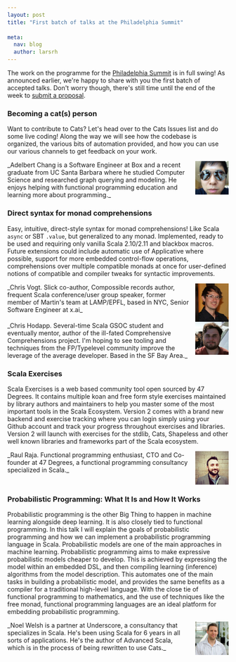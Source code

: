 ```yaml
---
layout: post
title: "First batch of talks at the Philadelphia Summit"

meta:
  nav: blog
  author: larsrh
---
```


The work on the programme for the [Philadelphia Summit][philadelphia] is in full swing!
As announced earlier, we're happy to share with you the first batch of accepted talks.
Don't worry though, there's still time until the end of the week to [submit a proposal][cfp].

### Becoming a cat(s) person

Want to contribute to Cats?
Let's head over to the Cats Issues list and do some live coding!
Along the way we will see how the codebase is organized, the various bits of automation provided, and how you can use our various channels to get feedback on your work.

<img src="/img/media/speakers/adelbertchang.jpeg" style="float: right; width: 15%; margin-left: 1em;">
_Adelbert Chang is a Software Engineer at Box and a recent graduate from UC Santa Barbara where he studied Computer Science and researched graph querying and modeling. He enjoys helping with functional programming education and learning more about programming._
<br style="clear: both;">

### Direct syntax for monad comprehensions

Easy, intuitive, direct-style syntax for monad comprehensions!
Like Scala `async` or SBT `.value`, but generalized to any monad.
Implemented, ready to be used and requiring only vanilla Scala 2.10/2.11 and blackbox macros.
Future extensions could include automatic use of Applicative where possible, support for more embedded control-flow operations, comprehensions over multiple compatible monads at once for user-defined notions of compatible and compiler tweaks for syntactic improvements.

<img src="/img/media/speakers/chrisvogt.jpg" style="float: right; width: 15%; margin-left: 1em;">
_Chris Vogt. Slick co-author, Compossible records author, frequent Scala conference/user group speaker, former member of Martin's team at LAMP/EPFL, based in NYC, Senior Software Engineer at x.ai_
<br style="clear: both;">

<img src="/img/media/speakers/chrishodapp.jpg" style="float: right; width: 15%; margin-left: 1em;">
_Chris Hodapp. Several-time Scala GSOC student and eventually mentor, author of the ill-fated Comprehensive Comprehensions project. I'm hoping to see tooling and techniques from the FP/Typelevel community improve the leverage of the average developer. Based in the SF Bay Area._
<br style="clear: both;">

### Scala Exercises

Scala Exercises is a web based community tool open sourced by 47 Degrees.
It contains multiple koan and free form style exercises maintained by library authors and maintainers to help you master some of the most important tools in the Scala Ecosystem.
Version 2 comes with a brand new backend and exercise tracking where you can login simply using your Github account and track your progress throughout exercises and libraries.
Version 2 will launch with exercises for the stdlib, Cats, Shapeless and other well known libraries and frameworks part of the Scala ecosystem.

<img src="/img/media/speakers/raulraja.jpg" style="float: right; width: 15%; margin-left: 1em;">
_Raul Raja. Functional programming enthusiast, CTO and Co-founder at 47 Degrees, a functional programming consultancy specialized in Scala._
<br style="clear: both;">

### Probabilistic Programming: What It Is and How It Works

Probabilistic programming is the other Big Thing to happen in machine learning alongside deep learning.
It is also closely tied to functional programming. In this talk I will explain the goals of probabilistic programming and how we can implement a probabilistic programming language in Scala.
Probabilistic models are one of the main approaches in machine learning.
Probabilistic programming aims to make expressive probabilistic models cheaper to develop.
This is achieved by expressing the model within an embedded DSL, and then compiling learning (inference) algorithms from the model description.
This automates one of the main tasks in building a probabilistic model, and provides the same benefits as a compiler for a traditional high-level language.
With the close tie of functional programming to mathematics, and the use of techniques like the free monad, functional programming languages are an ideal platform for embedding probabilistic programming.

<img src="/img/media/speakers/noelwelsh.png" style="float: right; width: 15%; margin-left: 1em;">
_Noel Welsh is a partner at Underscore, a consultancy that specializes in Scala. He's been using Scala for 6 years in all sorts of applications. He's the author of Advanced Scala, which is in the process of being rewritten to use Cats._
<br style="clear: both;">

[philadelphia]: /event/2016-03-summit-philadelphia/
[cfp]: http://goo.gl/forms/SX3plxsOKb
